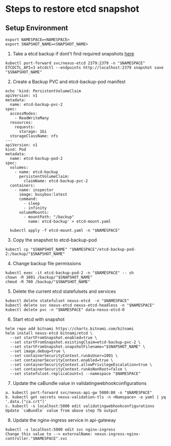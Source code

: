 # Steps to restore etcd snapshot

## Setup Environment
```shell
export NAMESPACE=<NAMESPACE>
export SNAPSHOT_NAME=<SNAPSHOT_NAME>
```

1. Take a etcd backup if dont't find required snapshots [here](https://gitlab.eng.vmware.com/nsx-allspark_users/nexus-sdk/nexus-calibration/-/tree/master/etcd-snapshots)
```shell
kubectl port-forward svc/nexus-etcd 2379:2379 -n "$NAMESPACE" 
ETCDCTL_API=3 etcdctl --endpoints http://localhost:2379 snapshot save "$SNAPSHOT_NAME"
```

2. Create a Backup PVC and etcd-backup-pod manifest
```shell
echo 'kind: PersistentVolumeClaim
apiVersion: v1
metadata:
  name: etcd-backup-pvc-2
spec:
  accessModes:
    - ReadWriteMany
  resources:
    requests:
      storage: 1Gi
  storageClassName: nfs
---
apiVersion: v1
kind: Pod
metadata:
  name: etcd-backup-pod-2
spec:
  volumes:
    - name: etcd-backup
      persistentVolumeClaim:
        claimName: etcd-backup-pvc-2
  containers:
    - name: inspector
      image: busybox:latest
      command:
        - sleep
        - infinity
      volumeMounts:
        - mountPath: "/backup"
          name: etcd-backup' > etcd-mount.yaml
  
  kubectl apply -f etcd-mount.yaml -n "$NAMESPACE"
```

3. Copy the snapshot to etcd-backup-pod
```shell
kubectl cp "$SNAPSHOT_NAME" "$NAMESPACE"/etcd-backup-pod-2:/backup/"$SNAPSHOT_NAME"
```

4. Change backup file permissions
```shell
kubectl exec -it etcd-backup-pod-2 -n "$NAMESPACE" -- sh
chown -R 1001 /backup/"$SNAPSHOT_NAME"
chmod -R 700 /backup/"$SNAPSHOT_NAME"
```

5. Delete the current etcd statefulsets and services
```shell
kubectl delete statefulset nexus-etcd  -n "$NAMESPACE"
kubectl delete svc nexus-etcd nexus-etcd-headless -n "$NAMESPACE"
kubectl delete pvc -n "$NAMESPACE" data-nexus-etcd-0
```

6. Start etcd with snapshot
```shell
helm repo add bitnami https://charts.bitnami.com/bitnami
helm install nexus-etcd bitnami/etcd \
  --set startFromSnapshot.enabled=true \
  --set startFromSnapshot.existingClaim=etcd-backup-pvc-2 \
  --set startFromSnapshot.snapshotFilename="$SNAPSHOT_NAME" \
  --set image.debug=true \
  --set containerSecurityContext.runAsUser=1001 \
  --set containerSecurityContext.enabled=true \
  --set containerSecurityContext.allowPrivilegeEscalation=true \
  --set containerSecurityContext.runAsNonRoot=false \
  --set statefulset.replicaCount=1 --namespace "$NAMESPACE"
```

7. Update the caBundle value in validatingwebhookconfigurations
```shell
a. kubectl port-forward svc/nexus-api-gw 5000:80 -n "$NAMESPACE"
b. kubectl get secrets nexus-validation-tls -n <Namspace> -o yaml | yq '.data.["ca.crt"]'
c. kubectl -s localhost:5000 edit validatingwebhookconfigurations
Update `caBundle` value from above step 7b output
```

8. Update the nginx-ingress service in api-gateway
```shell
kubectl -s localhost:5000 edit svc nginx-ingress
Change this value to --> externalName: nexus-ingress-nginx-controller."$NAMESPACE".svc
```



